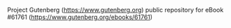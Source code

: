 Project Gutenberg (https://www.gutenberg.org) public repository for eBook #61761 (https://www.gutenberg.org/ebooks/61761)
